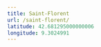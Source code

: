 ```yaml
---
title: Saint-Florent
url: /saint-florent/
latitude: 42.681295000000006
longitude: 9.3024991
---
```

